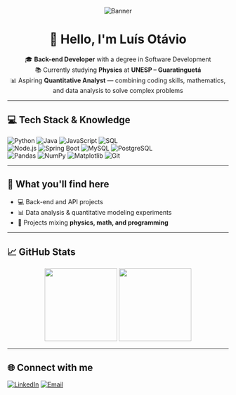<!-- Banner opcional -->
<p align="center">
  <img src="https://github.com/yourusername/yourusername/blob/main/assets/banner.png" alt="Banner" />
</p>

<h1 align="center">👋 Hello, I'm Luís Otávio</h1>

<p align="center">
🎓 <strong>Back-end Developer</strong> with a degree in Software Development<br>
📚 Currently studying <strong>Physics</strong> at <strong>UNESP – Guaratinguetá</strong><br>
📊 Aspiring <strong>Quantitative Analyst</strong> — combining coding skills, mathematics, and data analysis to solve complex problems
</p>

---

## 💻 Tech Stack & Knowledge  

![Python](https://img.shields.io/badge/Python-3776AB?style=for-the-badge&logo=python&logoColor=white)
![Java](https://img.shields.io/badge/Java-ED8B00?style=for-the-badge&logo=openjdk&logoColor=white)
![JavaScript](https://img.shields.io/badge/JavaScript-000000?style=for-the-badge&logo=javascript&logoColor=F7DF1E)
![SQL](https://img.shields.io/badge/SQL-336791?style=for-the-badge&logo=postgresql&logoColor=white)  
![Node.js](https://img.shields.io/badge/Node.js-43853D?style=for-the-badge&logo=node.js&logoColor=white)
![Spring Boot](https://img.shields.io/badge/Spring_Boot-6DB33F?style=for-the-badge&logo=spring&logoColor=white)
![MySQL](https://img.shields.io/badge/MySQL-4479A1?style=for-the-badge&logo=mysql&logoColor=white)
![PostgreSQL](https://img.shields.io/badge/PostgreSQL-316192?style=for-the-badge&logo=postgresql&logoColor=white)  
![Pandas](https://img.shields.io/badge/Pandas-150458?style=for-the-badge&logo=pandas&logoColor=white)
![NumPy](https://img.shields.io/badge/NumPy-013243?style=for-the-badge&logo=numpy&logoColor=white)
![Matplotlib](https://img.shields.io/badge/Matplotlib-11557c?style=for-the-badge&logo=python&logoColor=white)
![Git](https://img.shields.io/badge/Git-F05032?style=for-the-badge&logo=git&logoColor=white)

---

## 📌 What you'll find here  

- 💻 Back-end and API projects  
- 📊 Data analysis & quantitative modeling experiments  
- 🔬 Projects mixing **physics, math, and programming**  

---

## 📈 GitHub Stats  

<p align="center">
  <img height="165em" src="https://github-readme-stats.vercel.app/api?username=yourusername&show_icons=true&theme=tokyonight" />
  <img height="165em" src="https://github-readme-stats.vercel.app/api/top-langs/?username=yourusername&layout=compact&theme=tokyonight" />
</p>

---

## 🌐 Connect with me  

[![LinkedIn](https://img.shields.io/badge/LinkedIn-Profile-blue?style=for-the-badge&logo=linkedin)](https://linkedin.com/in/yourlinkedin)
[![Email](https://img.shields.io/badge/Email-Contact%20Me-red?style=for-the-badge&logo=gmail)](mailto:youremail@example.com)
